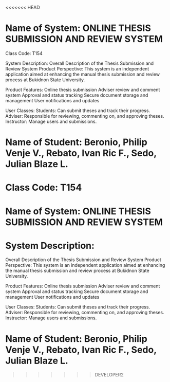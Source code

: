 <<<<<<< HEAD
# Name of System: ONLINE THESIS SUBMISSION AND REVIEW SYSTEM

Class Code: T154

System Description:
Overall Description of the Thesis Submission and Review System Product Perspective: This system is an independent application aimed at enhancing the manual thesis submission and review process at Bukidnon State University.

Product Features: Online thesis submission Adviser review and comment system Approval and status tracking Secure document storage and management User notifications and updates

User Classes: Students: Can submit theses and track their progress. Adviser: Responsible for reviewing, commenting on, and approving theses. Instructor: Manage users and submissions.

Name of Student: Beronio, Philip Venje V., Rebato, Ivan Ric F., Sedo, Julian Blaze L.
=======
# Class Code: T154
# Name of System: ONLINE THESIS SUBMISSION AND REVIEW SYSTEM
# System Description:
Overall Description of the Thesis Submission and Review System
Product Perspective: This system is an independent application aimed at enhancing the manual thesis submission and review process at Bukidnon State University.
 
Product Features:
Online thesis submission
Adviser review and comment system
Approval and status tracking
Secure document storage and management
User notifications and updates

User Classes:
Students: Can submit theses and track their progress.
Adviser: Responsible for reviewing, commenting on, and approving theses.
Instructor: Manage users and submissions.

# Name of Student: Beronio, Philip Venje V., Rebato, Ivan Ric F., Sedo, Julian Blaze L.
          
                
          
>>>>>>> DEVELOPER2
